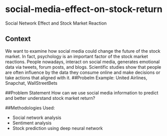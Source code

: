 # social-media-effect-on-stock-return
Social Network Effect and Stock Market Reaction

## Context
We want to examine how social media could change the future of the stock market. 
In fact, psychology is an important factor of the stock market reactions.
People nowadays, interact on social media, generates emotional data via tweets, forum posts, and blogs.
Scientific studies show that people are often influence by the data they consume online and make decisions or take actions that aligned with it. ##Probelm 
Example: United Airlines, Snapchat, WallStreetBets

##Problem Statement
How can we use social media information to predict and better understand stock market return?


##Methodologies Used:
- Social network analysis
- Sentiment analysis
- Stock prediction using deep neural network



